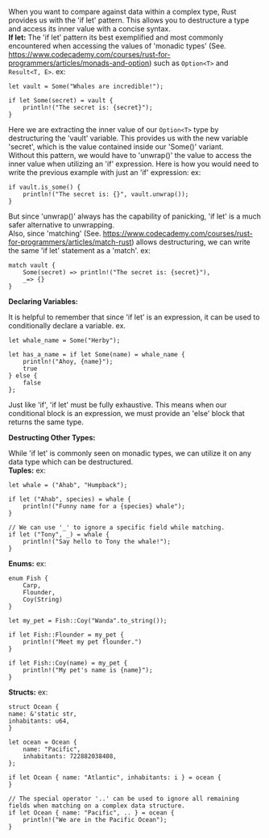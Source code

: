 
When you want to compare against data within a complex type, Rust provides us with the 'if let' pattern. This allows you to destructure a type and access its inner value with a concise syntax.
\
**If let:**
The 'if let' pattern its best exemplified and most commonly encountered when accessing the values of 'monadic types' (See. https://www.codecademy.com/courses/rust-for-programmers/articles/monads-and-option) such as `Option<T>` and `Result<T, E>`.
	ex:

	let vault = Some("Whales are incredible!");

	if let Some(secret) = vault {
		println!("The secret is: {secret}");
	}

Here we are extracting the inner value of our `Option<T>` type by destructuring the 'vault' variable. This provides us with the new variable 'secret', which is the value contained inside our 'Some()' variant.
\
Without this pattern, we would have to 'unwrap()' the value to access the inner value when utilizing an 'if' expression. Here is how you would need to write the previous example with just an 'if' expression:
	ex:

	if vault.is_some() {
		println!("The secret is: {}", vault.unwrap());
	}

But since 'unwrap()' always has the capability of panicking, 'if let' is a much safer alternative to unwrapping.
\
Also, since 'matching' (See. https://www.codecademy.com/courses/rust-for-programmers/articles/match-rust) allows destructuring, we can write the same 'if let' statement as a 'match'.
	ex:

	match vault {
		Some(secret) => println!("The secret is: {secret}"),
		_=> {}
	}

**Declaring Variables:**

It is helpful to remember that since 'if let' is an expression, it can be used to conditionally declare a variable.
	ex.

	let whale_name = Some("Herby");

	let has_a_name = if let Some(name) = whale_name {
		println!("Ahoy, {name}");
		true
	} else {
		false
	};

Just like 'if', 'if let' must be fully exhaustive. This means when our conditional block is an expression, we must provide an 'else' block that returns the same type.

**Destructing Other Types:**

While 'if let' is commonly seen on monadic types, we can utilize it on any data type which can be destructured.
\
**Tuples:**
	ex:

	let whale = ("Ahab", "Humpback");

	if let ("Ahab", species) = whale {
		println!("Funny name for a {species} whale");
	}

	// We can use '_' to ignore a specific field while matching.
	if let ("Tony", _) = whale {
		println!("Say hello to Tony the whale!");
	}

**Enums:**
	ex:

	enum Fish {
		Carp,
		Flounder,
		Coy(String)
	}

	let my_pet = Fish::Coy("Wanda".to_string());

	if let Fish::Flounder = my_pet {
		println!("Meet my pet flounder.")
	}

	if let Fish::Coy(name) = my_pet {
		println!("My pet's name is {name}");
	}

**Structs:**
	ex:
	
	struct Ocean {
	name: &'static str,
	inhabitants: u64,
	}

	let ocean = Ocean {
		name: "Pacific",
		inhabitants: 722882038408,
	};

	if let Ocean { name: "Atlantic", inhabitants: i } = ocean {
	}

	// The special operator '..' can be used to ignore all remaining fields when matching on a complex data structure.
	if let Ocean { name: "Pacific", .. } = ocean {
		println!("We are in the Pacific Ocean");
	}

